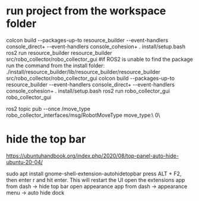 # run project from the workspace folder

colcon build --packages-up-to resource_builder --event-handlers console_direct+ --event-handlers console_cohesion+
. install/setup.bash
ros2 run resource_builder resource_builder src/robo_collector/robo_collector_gui
#if ROS2 is unable to find the package run the command from the install folder:
./install/resource_builder/lib/resource_builder/resource_builder src/robo_collector/robo_collector_gui
colcon build --packages-up-to resource_builder --event-handlers console_direct+ --event-handlers console_cohesion+
. install/setup.bash
ros2 run robo_collector_gui robo_collector_gui

ros2 topic pub --once /move_type robo_collector_interfaces/msg/RobotMoveType move_type:\ 0\

# hide the top bar
https://ubuntuhandbook.org/index.php/2020/08/top-panel-auto-hide-ubuntu-20-04/

sudo apt install gnome-shell-extension-autohidetopbar
press ALT + F2, then enter r and hit enter. This will restart the UI
open the extensions app from dash -> hide top bar
open appearance app from dash -> appearance menu -> auto hide dock
